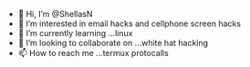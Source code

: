 - 👋 Hi, I’m @ShellasN
- 👀 I’m interested in email hacks and cellphone screen hacks
- 🌱 I’m currently learning ...linux
- 💞️ I’m looking to collaborate on ...white hat hacking
- 📫 How to reach me ...termux protocalls

<!---
ShellasN/ShellasN is a ✨ special ✨ repository because its `README.md` (this file) appears on your GitHub profile.
You can click the Preview link to take a look at your changes.
--->
